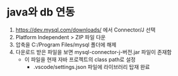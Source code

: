# java와 db 연동

1. https://dev.mysql.com/downloads/ 에서 Connector/J 선택
2. Platform Independent > ZIP 파일 다운 
3. 압축을 C:/Program Files/mysql 폴더에 해제
4. 다운로드 받은 파일을 보면 mysql-connector-j-버전.jar 파일이 존재함
    - 이 파일을 현재 자바 프로젝트의 class path로 설정
        - .vscode/settings.json 파일에 라이브러리 탑재 완료





